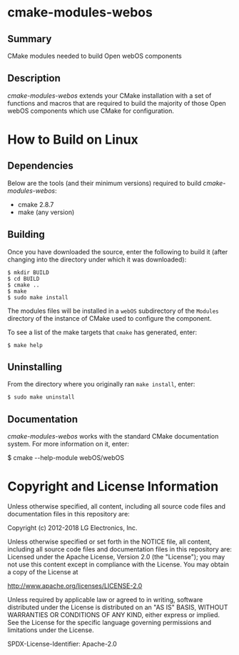 cmake-modules-webos
===================

Summary
-------
CMake modules needed to build Open webOS components

Description
-----------
_cmake-modules-webos_ extends your CMake installation with a set of functions
and macros that are required to build the majority of those Open webOS
components which use CMake for configuration.


How to Build on Linux
=====================

## Dependencies

Below are the tools (and their minimum versions) required to build
_cmake-modules-webos_:

* cmake 2.8.7
* make (any version)

## Building

Once you have downloaded the source, enter the following to build it (after
changing into the directory under which it was downloaded):

    $ mkdir BUILD
    $ cd BUILD
    $ cmake ..
    $ make
    $ sudo make install

The modules files will be installed in a `webOS` subdirectory of the `Modules`
directory of the instance of CMake used to configure the component.

To see a list of the make targets that `cmake` has generated, enter:

    $ make help

## Uninstalling

From the directory where you originally ran `make install`, enter:

    $ sudo make uninstall

## Documentation

_cmake-modules-webos_ works with the standard CMake documentation system. For
more information on it, enter:

   $ cmake --help-module webOS/webOS

# Copyright and License Information

Unless otherwise specified, all content, including all source code files and
documentation files in this repository are:

Copyright (c) 2012-2018 LG Electronics, Inc.

Unless otherwise specified or set forth in the NOTICE file, all content,
including all source code files and documentation files in this repository are:
Licensed under the Apache License, Version 2.0 (the "License");
you may not use this content except in compliance with the License.
You may obtain a copy of the License at

http://www.apache.org/licenses/LICENSE-2.0

Unless required by applicable law or agreed to in writing, software
distributed under the License is distributed on an "AS IS" BASIS,
WITHOUT WARRANTIES OR CONDITIONS OF ANY KIND, either express or implied.
See the License for the specific language governing permissions and
limitations under the License.

SPDX-License-Identifier: Apache-2.0

